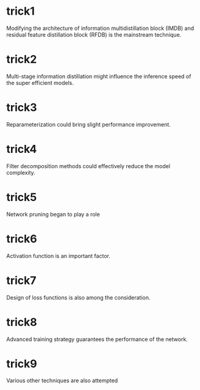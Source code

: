 # trick1
Modifying the architecture of information multidistillation block (IMDB) and residual feature distillation block (RFDB) is the mainstream technique.
# trick2
Multi-stage information distillation might influence the inference speed of the super efficient models.
# trick3
Reparameterization could bring slight performance improvement.
# trick4
Filter decomposition methods could effectively reduce the model complexity.
# trick5
Network pruning began to play a role
# trick6
Activation function is an important factor.
# trick7
Design of loss functions is also among the consideration.
# trick8
Advanced training strategy guarantees the performance of the network.
# trick9
Various other techniques are also attempted